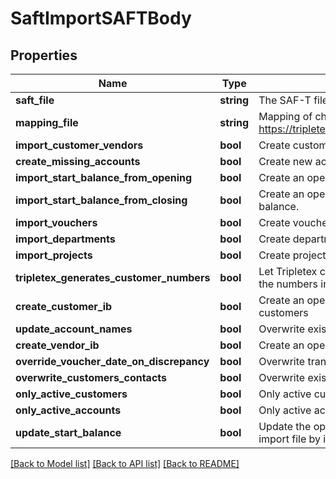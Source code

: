 # SaftImportSAFTBody

## Properties
Name | Type | Description | Notes
------------ | ------------- | ------------- | -------------
**saft_file** | **string** | The SAF-T file (XML) | 
**mapping_file** | **string** | Mapping of chart of accounts (Excel). See https://tripletex.no/resources/examples/saft_account_mapping.xls | 
**import_customer_vendors** | **bool** | Create customers and suppliers | 
**create_missing_accounts** | **bool** | Create new accounts | 
**import_start_balance_from_opening** | **bool** | Create an opening balance from the import file&#x27;s starting balance. | 
**import_start_balance_from_closing** | **bool** | Create an opening balance from the import file&#x27;s outgoing balance. | 
**import_vouchers** | **bool** | Create vouchers | 
**import_departments** | **bool** | Create departments | 
**import_projects** | **bool** | Create projects | 
**tripletex_generates_customer_numbers** | **bool** | Let Tripletex create customer and supplier numbers and ignore the numbers in the import file. | 
**create_customer_ib** | **bool** | Create an opening balance on accounts receivable from customers | 
**update_account_names** | **bool** | Overwrite existing names on accounts | 
**create_vendor_ib** | **bool** | Create an opening balance on accounts payable | 
**override_voucher_date_on_discrepancy** | **bool** | Overwrite transaction date on period discrepancies. | 
**overwrite_customers_contacts** | **bool** | Overwrite existing customers/contacts | 
**only_active_customers** | **bool** | Only active customers | 
**only_active_accounts** | **bool** | Only active accounts | 
**update_start_balance** | **bool** | Update the opening balance of main ledger accounts from the import file by import before the opening balance. | 

[[Back to Model list]](../../README.md#documentation-for-models) [[Back to API list]](../../README.md#documentation-for-api-endpoints) [[Back to README]](../../README.md)

